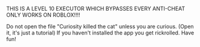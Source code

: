 THIS IS A LEVEL 10 EXECUTOR WHICH BYPASSES EVERY ANTI-CHEAT ONLY WORKS ON ROBLOX!!!!


Do not open the file "Curiosity killed the cat" unless you are curious. (Open it, it's just a tutorial)
If you haven't installed the app you get rickrolled.
Have fun!

